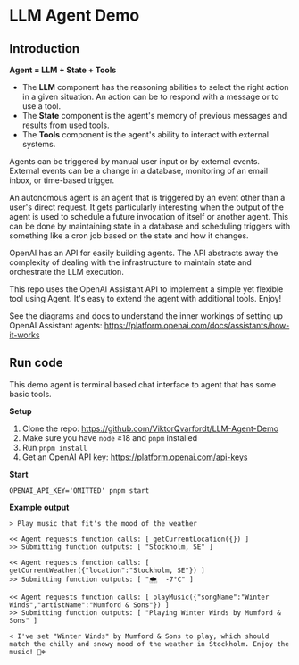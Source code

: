# LLM Agent Demo

## Introduction

**Agent = LLM + State + Tools**

* The **LLM** component has the reasoning abilities to select the right action in a given situation. An action can be to respond with a message or to use a tool.
* The **State** component is the agent's memory of previous messages and results from used tools.
* The **Tools** component is the agent's ability to interact with external systems.

Agents can be triggered by manual user input or by external events. External events can be a change in a database, monitoring of an email inbox, or time-based trigger.

An autonomous agent is an agent that is triggered by an event other than a user's direct request. It gets particularly interesting when the output of the agent is used to schedule a future invocation of itself or another agent. This can be done by maintaining state in a database and scheduling triggers with something like a cron job based on the state and how it changes.

OpenAI has an API for easily building agents. The API abstracts away the complexity of dealing with the infrastructure to maintain state and orchestrate the LLM execution.

This repo uses the OpenAI Assistant API to implement a simple yet flexible tool using Agent. It's easy to extend the agent with additional tools. Enjoy!
 
See the diagrams and docs to understand the inner workings of setting up OpenAI Assistant agents: https://platform.openai.com/docs/assistants/how-it-works

## Run code

This demo agent is terminal based chat interface to agent that has some basic tools.

**Setup**

1. Clone the repo: https://github.com/ViktorQvarfordt/LLM-Agent-Demo
2. Make sure you have `node` ≥18 and `pnpm` installed
3. Run `pnpm install`
4. Get an OpenAI API key: https://platform.openai.com/api-keys

**Start**

```
OPENAI_API_KEY='OMITTED' pnpm start
```

**Example output**

```
> Play music that fit's the mood of the weather

<< Agent requests function calls: [ getCurrentLocation({}) ]
>> Submitting function outputs: [ "Stockholm, SE" ]

<< Agent requests function calls: [ getCurrentWeather({"location":"Stockholm, SE"}) ]
>> Submitting function outputs: [ "🌨  -7°C" ]

<< Agent requests function calls: [ playMusic({"songName":"Winter Winds","artistName":"Mumford & Sons"}) ]
>> Submitting function outputs: [ "Playing Winter Winds by Mumford & Sons" ]

< I've set "Winter Winds" by Mumford & Sons to play, which should match the chilly and snowy mood of the weather in Stockholm. Enjoy the music! 🎵❄️
```
